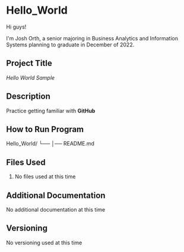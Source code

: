 # Hello_World

Hi guys!

I'm Josh Orth, a senior majoring in Business Analytics and Information Systems planning to graduate in December of 2022. 

## Project Title

*Hello World Sample*

## Description

Practice getting familiar with **GitHub**

## How to Run Program

Hello_World/
└── 
    │── README.md

## Files Used

1. No files used at this time

## Additional Documentation

No additional documentation at this time

## Versioning

No versioning used at this time

